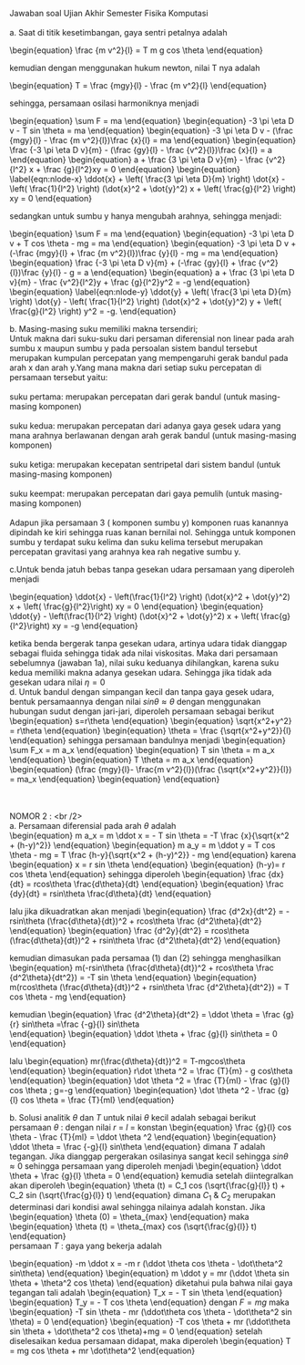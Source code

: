 Jawaban soal Ujian Akhir Semester Fisika Komputasi <br /><br />
a. Saat di titik kesetimbangan, gaya sentri petalnya adalah 
 
\begin{equation}
\frac {m v^2}{l} = T m g cos \theta
\end{equation}

kemudian dengan menggunakan hukum newton, nilai T nya adalah

\begin{equation}
T = \frac {mgy}{l} - \frac {m v^2}{l} 
\end{equation}

sehingga, persamaan osilasi harmoniknya menjadi

\begin{equation}
\sum F = ma 
\end{equation}
\begin{equation}
-3 \pi \eta D v   - T sin \theta = ma
\end{equation}
\begin{equation}
-3 \pi \eta D v - (\frac {mgy}{l} - \frac {m v^2}{l})\frac {x}{l} = ma
\end{equation}
\begin{equation}
\frac {-3 \pi \eta D v}{m} - (\frac {gy}{l} - \frac {v^2}{l})\frac {x}{l} = a
\end{equation}
\begin{equation}
a + \frac {3 \pi \eta D v}{m} - \frac {v^2}{l^2} x + \frac {g}{l^2}xy = 0
\end{equation}
\begin{equation}
\label{eqn:nlode-x}
\ddot{x} + \left( \frac{3 \pi \eta D}{m} \right) \dot{x} - \left(
\frac{1}{l^2} \right) (\dot{x}^2 + \dot{y}^2) x + \left( \frac{g}{l^2}
\right) xy = 0
\end{equation}

sedangkan untuk sumbu y hanya mengubah arahnya, sehingga menjadi: <br />

\begin{equation}
\sum F = ma 
\end{equation}
\begin{equation}
-3 \pi \eta D v   + T cos \theta - mg = ma
\end{equation}
\begin{equation}
-3 \pi \eta D v + (-\frac {mgy}{l} + \frac {m v^2}{l})\frac {y}{l} - mg = ma
\end{equation}
\begin{equation}
\frac {-3 \pi \eta D v}{m} + (-\frac {gy}{l} + \frac {v^2}{l})\frac {y}{l} - g = a
\end{equation}
\begin{equation}
a + \frac {3 \pi \eta D v}{m} - \frac {v^2}{l^2}y + \frac {g}{l^2}y^2 = -g
\end{equation}
\begin{equation}
\label{eqn:nlode-y}
\ddot{y} + \left( \frac{3 \pi \eta D}{m} \right) \dot{y} - \left(
\frac{1}{l^2} \right) (\dot{x}^2 + \dot{y}^2) y + \left( \frac{g}{l^2}
\right) y^2 = -g.
\end{equation}


b. Masing-masing suku memiliki makna tersendiri; <br />
    Untuk makna dari suku-suku dari persaman diferensial non linear pada arah sumbu x maupun sumbu y pada persoalan sistem bandul tersebut  merupakan kumpulan percepatan yang mempengaruhi gerak bandul pada arah x dan arah y.Yang mana makna dari setiap suku percepatan di persamaan tersebut yaitu: <br /><br />
suku pertama: merupakan percepatan dari gerak bandul (untuk masing-masing komponen) <br /><br />
suku kedua: merupakan percepatan dari adanya gaya gesek udara yang mana arahnya berlawanan dengan arah gerak bandul (untuk masing-masing komponen) <br /><br />
suku ketiga: merupakan kecepatan sentripetal dari sistem bandul (untuk masing-masing komponen) <br /><br />
suku keempat: merupakan percepatan dari gaya pemulih (untuk masing-masing komponen) <br /><br />
Adapun jika persamaan 3 ( komponen sumbu y) komponen ruas kanannya dipindah ke kiri sehingga ruas kanan bernilai nol. Sehingga untuk komponen sumbu y terdapat suku kelima dan suku kelima tersebut merupakan percepatan gravitasi yang arahnya kea rah negative sumbu y.


c.Untuk benda jatuh bebas tanpa gesekan udara persamaan yang diperoleh menjadi <br />

\begin{equation}
\ddot{x} - \left(\frac{1}{l^2} \right) (\dot{x}^2 + \dot{y}^2) x + \left( \frac{g}{l^2}\right) xy = 0
\end{equation}
\begin{equation}
\ddot{y} - \left(\frac{1}{l^2} \right) (\dot{x}^2 + \dot{y}^2) x + \left( \frac{g}{l^2}\right) xy = -g
\end{equation}

ketika benda bergerak tanpa gesekan udara, artinya udara tidak dianggap sebagai fluida sehingga tidak ada nilai viskositas. Maka dari persamaan sebelumnya (jawaban 1a), nilai suku keduanya dihilangkan, karena suku kedua memiliki makna adanya gesekan udara. Sehingga jika tidak ada gesekan udara nilai $\eta = 0$ <bt />
<br />
d. Untuk bandul dengan simpangan kecil dan tanpa gaya gesek udara, bentuk persamaannya dengan nilai $sin \theta \approx \theta$
dengan menggunakan hubungan sudut dengan jari-jari, diperoleh persamaan sebagai berikut <br />
\begin{equation}
s=r\theta
\end{equation}
\begin{equation}
\sqrt{x^2+y^2} = r\theta
\end{equation}
\begin{equation}
\theta = \frac {\sqrt{x^2+y^2}}{l}
\end{equation}
sehingga persamaan bandulnya menjadi
\begin{equation}
\sum F_x = m a_x
\end{equation}
\begin{equation}
T sin \theta = m a_x
\end{equation}
\begin{equation}
T \theta = m a_x
\end{equation}
\begin{equation}
(\frac {mgy}{l}- \frac{m v^2}{l})(\frac {\sqrt{x^2+y^2}}{l}) = ma_x
\end{equation}
\begin{equation}
\end{equation}

<br /><br />
NOMOR 2 : <br /2><br />
a. Persamaan diferensial pada arah $\theta$ adalah <br />
\begin{equation}
m a_x = m \ddot x = - T sin \theta = -T \frac {x}{\sqrt{x^2 + (h-y)^2}}
\end{equation}
\begin{equation}
m a_y = m \ddot y = T cos \theta - mg = T \frac {h-y}{\sqrt{x^2 + (h-y)^2}} - mg
\end{equation}
karena
\begin{equation}
x = r sin \theta
\end{equation}
\begin{equation}
(h-y)= r cos \theta
\end{equation}
sehingga diperoleh
\begin{equation}
\frac {dx}{dt} = rcos\theta \frac{d\theta}{dt}
\end{equation}
\begin{equation}
\frac {dy}{dt} = rsin\theta \frac{d\theta}{dt}
\end{equation}

lalu jika dikuadratkan akan menjadi
\begin{equation}
\frac {d^2x}{dt^2} = -rsin\theta (\frac{d\theta}{dt})^2 + rcos\theta \frac {d^2\theta}{dt^2}
\end{equation}
\begin{equation}
\frac {d^2y}{dt^2} = rcos\theta (\frac{d\theta}{dt})^2 + rsin\theta \frac {d^2\theta}{dt^2}
\end{equation}

kemudian dimasukan pada persamaa (1) dan (2) sehingga menghasilkan
\begin{equation}
m(-rsin\theta (\frac{d\theta}{dt})^2 + rcos\theta \frac {d^2\theta}{dt^2}) = -T sin \theta
\end{equation}
\begin{equation}
m(rcos\theta (\frac{d\theta}{dt})^2 + rsin\theta \frac {d^2\theta}{dt^2}) = T cos \theta - mg
\end{equation}

kemudian 
\begin{equation}
\frac {d^2\theta}{dt^2} = \ddot \theta = \frac {g}{r} sin\theta =\frac {-g}{l} sin\theta  
\end{equation}
\begin{equation}
\ddot \theta + \frac {g}{l} sin\theta = 0
\end{equation}

lalu
\begin{equation}
mr(\frac{d\theta}{dt})^2 = T-mgcos\theta
\end{equation}
\begin{equation}
r\dot \theta ^2 = \frac {T}{m} - g cos\theta
\end{equation}
\begin{equation}
\dot \theta ^2 = \frac {T}{ml} - \frac {g}{l} cos \theta ; g=-g
\end{equation}
\begin{equation}
\dot \theta ^2 - \frac {g}{l} cos \theta = \frac {T}{ml} 
\end{equation}

b. Solusi analitik $\theta$ dan $T$ untuk nilai $\theta$ kecil adalah sebagai berikut <br />
persamaan $\theta$ :
dengan nilai $r$ = $l$ = konstan 
\begin{equation}
\frac {g}{l} cos \theta - \frac {T}{ml} = \ddot \theta ^2
\end{equation}
\begin{equation}
\ddot \theta = \frac {-g}{l} sin\theta
\end{equation}
dimana $T$ adalah tegangan. Jika dianggap pergerakan osilasinya sangat kecil sehingga $sin \theta \approx 0$ sehingga persamaan yang diperoleh menjadi
\begin{equation}
\ddot \theta + \frac {g}{l} \theta = 0
\end{equation}
kemudia setelah diintegralkan akan diperoleh 
\begin{equation}
\theta (t) = C_1 cos (\sqrt{\frac{g}{l}} t) + C_2 sin (\sqrt{\frac{g}{l}} t) 
\end{equation}
dimana $C_1$ & $C_2$ merupakan determinasi dari kondisi awal sehingga nilainya adalah konstan. Jika
\begin{equation}
\theta (0) = \theta_{max} 
\end{equation}
maka
\begin{equation}
\theta (t) = \theta_{max} cos (\sqrt{\frac{g}{l}} t) 
\end{equation}
<br />
persamaan $T$ :
gaya yang bekerja adalah

\begin{equation}
-m \ddot x = -m r (\ddot \theta cos \theta - \dot\theta^2 sin\theta)
\end{equation}
\begin{equation}
m \ddot y = mr (\ddot \theta sin \theta + \theta^2 cos \theta)
\end{equation}
diketahui pula bahwa nilai gaya tegangan tali adalah
\begin{equation}
T_x = - T sin \theta
\end{equation}
\begin{equation}
T_y = - T cos \theta
\end{equation}
dengan $F=mg$ maka
\begin{equation}
-T sin \theta - mr (\ddot\theta cos \theta - \dot\theta^2 sin \theta) = 0
\end{equation}
\begin{equation}
-T cos \theta + mr (\ddot\theta sin \theta + \dot\theta^2 cos \theta)+mg = 0
\end{equation}
setelah diselesaikan kedua persamaan didapat, maka diperoleh
\begin{equation}
T = mg cos \theta + mr \dot\theta^2
\end{equation}
